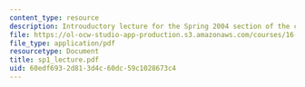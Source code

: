 ```yaml
---
content_type: resource
description: Introuductory lecture for the Spring 2004 section of the course.
file: https://ol-ocw-studio-app-production.s3.amazonaws.com/courses/16-01-unified-engineering-i-ii-iii-iv-fall-2005-spring-2006/60edf6932d813d4c60dc59c1028673c4_sp1_lecture.pdf
file_type: application/pdf
resourcetype: Document
title: sp1_lecture.pdf
uid: 60edf693-2d81-3d4c-60dc-59c1028673c4
---
```

